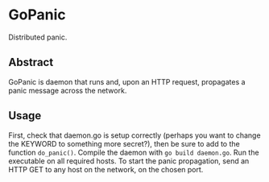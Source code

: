 GoPanic
=======
Distributed panic.

Abstract
--------
GoPanic is daemon that runs and, upon an HTTP request, propagates a panic message across the network.

Usage
-----
First, check that daemon.go is setup correctly (perhaps you want to change the KEYWORD to something more secret?), then be sure to add to the function `do_panic()`. Compile the daemon with `go build daemon.go`.  Run the executable on all required hosts.  To start the panic propagation, send an HTTP GET to any host on the network, on the chosen port.
